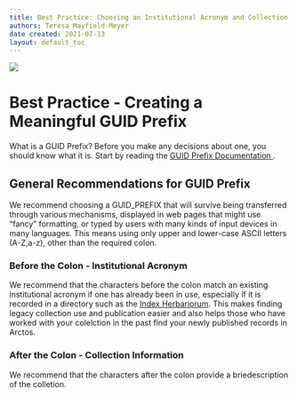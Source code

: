 ```yaml
---
title: Best Practice: Choosing an Institutional Acronym and Collection Name (GUID Prefix)
authors: Teresa Mayfield-Meyer
date created: 2021-07-13
layout: default_toc
---
```


![](https://raw.githubusercontent.com/ArctosDB/documentation-wiki/gh-pages/tutorial_images/Bear%20Work%20in%20Progress.JPG)

# Best Practice - Creating a Meaningful GUID Prefix 

What is a GUID Prefix? Before you make any decisions about one, you should know what it is. Start by reading the [GUID Prefix Documentation ](https://handbook.arctosdb.org/documentation/catalog.html#guid-prefix).

## General Recommendations for GUID Prefix 

We recommend choosing a GUID_PREFIX that will survive being transferred through various mechanisms, displayed in web pages that might use “fancy” formatting, or typed by users with many kinds of input devices in many languages. This means using only upper and lower-case ASCII letters (A-Z,a-z), other than the required colon. 

### Before the Colon - Institutional Acronym

We recommend that the characters before the colon match an existing institutional acronym if one has already been in use, especially if it is recorded in a directory such as the <a href="http://sweetgum.nybg.org/science/ih/" class="external">Index Herbariorum</a>. This makes finding legacy collection use and publication easier and also helps those who have worked with your colelction in the past find your newly published records in Arctos.

### After the Colon - Collection Information

We recommend that the characters after the colon provide a briedescription of the colletion.
